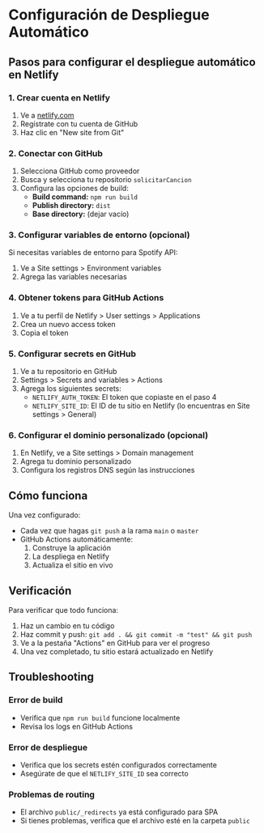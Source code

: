 # Configuración de Despliegue Automático

## Pasos para configurar el despliegue automático en Netlify

### 1. Crear cuenta en Netlify
1. Ve a [netlify.com](https://netlify.com)
2. Regístrate con tu cuenta de GitHub
3. Haz clic en "New site from Git"

### 2. Conectar con GitHub
1. Selecciona GitHub como proveedor
2. Busca y selecciona tu repositorio `solicitarCancion`
3. Configura las opciones de build:
   - **Build command:** `npm run build`
   - **Publish directory:** `dist`
   - **Base directory:** (dejar vacío)

### 3. Configurar variables de entorno (opcional)
Si necesitas variables de entorno para Spotify API:
1. Ve a Site settings > Environment variables
2. Agrega las variables necesarias

### 4. Obtener tokens para GitHub Actions
1. Ve a tu perfil de Netlify > User settings > Applications
2. Crea un nuevo access token
3. Copia el token

### 5. Configurar secrets en GitHub
1. Ve a tu repositorio en GitHub
2. Settings > Secrets and variables > Actions
3. Agrega los siguientes secrets:
   - `NETLIFY_AUTH_TOKEN`: El token que copiaste en el paso 4
   - `NETLIFY_SITE_ID`: El ID de tu sitio en Netlify (lo encuentras en Site settings > General)

### 6. Configurar el dominio personalizado (opcional)
1. En Netlify, ve a Site settings > Domain management
2. Agrega tu dominio personalizado
3. Configura los registros DNS según las instrucciones

## Cómo funciona

Una vez configurado:
- Cada vez que hagas `git push` a la rama `main` o `master`
- GitHub Actions automáticamente:
  1. Construye la aplicación
  2. La despliega en Netlify
  3. Actualiza el sitio en vivo

## Verificación

Para verificar que todo funciona:
1. Haz un cambio en tu código
2. Haz commit y push: `git add . && git commit -m "test" && git push`
3. Ve a la pestaña "Actions" en GitHub para ver el progreso
4. Una vez completado, tu sitio estará actualizado en Netlify

## Troubleshooting

### Error de build
- Verifica que `npm run build` funcione localmente
- Revisa los logs en GitHub Actions

### Error de despliegue
- Verifica que los secrets estén configurados correctamente
- Asegúrate de que el `NETLIFY_SITE_ID` sea correcto

### Problemas de routing
- El archivo `public/_redirects` ya está configurado para SPA
- Si tienes problemas, verifica que el archivo esté en la carpeta `public` 